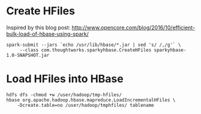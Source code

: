 
# Create HFiles

Inspired by this blog post:
http://www.opencore.com/blog/2016/10/efficient-bulk-load-of-hbase-using-spark/

```
spark-submit --jars `echo /usr/lib/hbase/*.jar | sed 's/ /,/g'` \
     --class com.thoughtworks.sparkyhbase.CreateHFiles sparkyhbase-1.0-SNAPSHOT.jar
```

# Load HFiles into HBase

```
hdfs dfs -chmod +w /user/hadoop/tmp-hfiles/
hbase org.apache.hadoop.hbase.mapreduce.LoadIncrementalHFiles \
    -Dcreate.table=no /user/hadoop/tmphfiles/ tablename
```